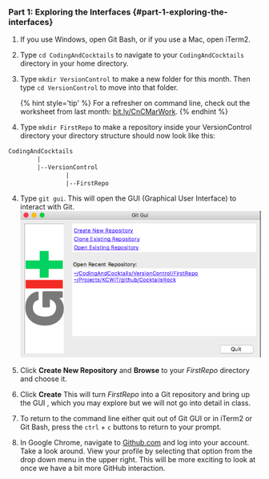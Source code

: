 ### Part 1: Exploring the Interfaces {#part-1-exploring-the-interfaces}

1.  If you use Windows, open Git Bash, or if you use a Mac, open iTerm2.

2.  Type `cd CodingAndCocktails` to navigate to your `CodingAndCocktails` directory in your home directory.

3. Type `mkdir VersionControl` to make a new folder for this month. Then type `cd VersionControl` to move into that folder.

    {% hint style='tip' %}
    For a refresher on command line, check out the worksheet from last month: [bit.ly/CnCMarWork](http://bit.ly/CnCMarWork).
    {% endhint %}

3.  Type `mkdir FirstRepo` to make a repository inside your  VersionControl directory your directory structure should now look like this:
```
CodingAndCocktails
        |
        |--VersionControl
                |
                |--FirstRepo
```
4. Type `git gui`. This will open the GUI (Graphical User Interface) to interact with Git.
    ![](/images/gitgui.png)

5. Click **Create New Repository** and **Browse** to your _FirstRepo_ directory and choose it.

6. Click **Create** This will turn _FirstRepo_ into a Git repository and bring up the GUI , which you may explore but we will not go into detail in class.

7. To return to the command line either quit out of Git GUI or in iTerm2 or Git Bash, press the `ctrl` + `c` buttons to return to your prompt.

8. In Google Chrome, navigate to [Github.com](github.com) and log into your account. Take a look around.  View your profile by selecting that option from the drop down menu in the upper right.  This will be more exciting to look at once we have a bit more GitHub interaction. 
